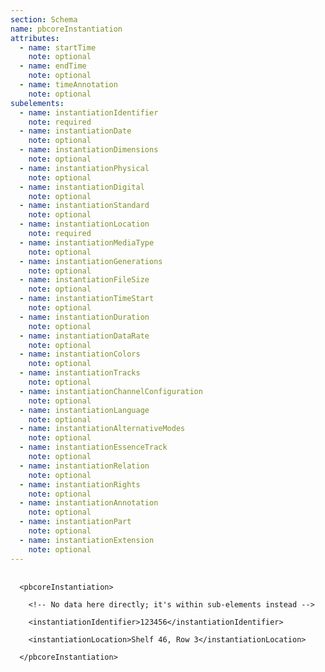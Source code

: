 ```yaml
---
section: Schema
name: pbcoreInstantiation
attributes:
  - name: startTime
    note: optional
  - name: endTime
    note: optional
  - name: timeAnnotation
    note: optional
subelements:
  - name: instantiationIdentifier
    note: required
  - name: instantiationDate
    note: optional
  - name: instantiationDimensions
    note: optional
  - name: instantiationPhysical
    note: optional
  - name: instantiationDigital
    note: optional
  - name: instantiationStandard
    note: optional
  - name: instantiationLocation
    note: required
  - name: instantiationMediaType
    note: optional
  - name: instantiationGenerations
    note: optional
  - name: instantiationFileSize
    note: optional
  - name: instantiationTimeStart
    note: optional
  - name: instantiationDuration
    note: optional
  - name: instantiationDataRate
    note: optional
  - name: instantiationColors
    note: optional
  - name: instantiationTracks
    note: optional
  - name: instantiationChannelConfiguration
    note: optional
  - name: instantiationLanguage
    note: optional
  - name: instantiationAlternativeModes
    note: optional
  - name: instantiationEssenceTrack
    note: optional
  - name: instantiationRelation
    note: optional
  - name: instantiationRights
    note: optional
  - name: instantiationAnnotation
    note: optional
  - name: instantiationPart
    note: optional
  - name: instantiationExtension
    note: optional
---
```

<pre>
  <code>
  &lt;pbcoreInstantiation&gt;<br>
    &lt;!-- No data here directly; it's within sub-elements instead --&gt;<br>
    &lt;instantiationIdentifier&gt;123456&lt;/instantiationIdentifier&gt;<br>
    &lt;instantiationLocation&gt;Shelf 46, Row 3&lt;/instantiationLocation&gt;<br>
  &lt;/pbcoreInstantiation&gt;
  </code>
</pre>
